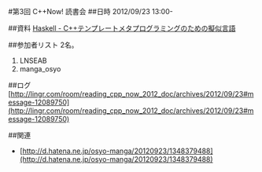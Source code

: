 #第3回 C++Now! 読書会
##日時
2012/09/23 13:00-


##資料
[Haskell - C++テンプレートメタプログラミングのための擬似言語](/boostcon/2011#TOC-Haskell---C-Haskell-The-Pseudocode-Language-for-C-Template-Metaprogramming)


##参加者リスト
2名。

1. LNSEAB
2. manga_osyo


##ログ
[http://lingr.com/room/reading_cpp_now_2012_doc/archives/2012/09/23#message-12089750](http://lingr.com/room/reading_cpp_now_2012_doc/archives/2012/09/23#message-12089750)


##関連
- [http://d.hatena.ne.jp/osyo-manga/20120923/1348379488](http://d.hatena.ne.jp/osyo-manga/20120923/1348379488)


